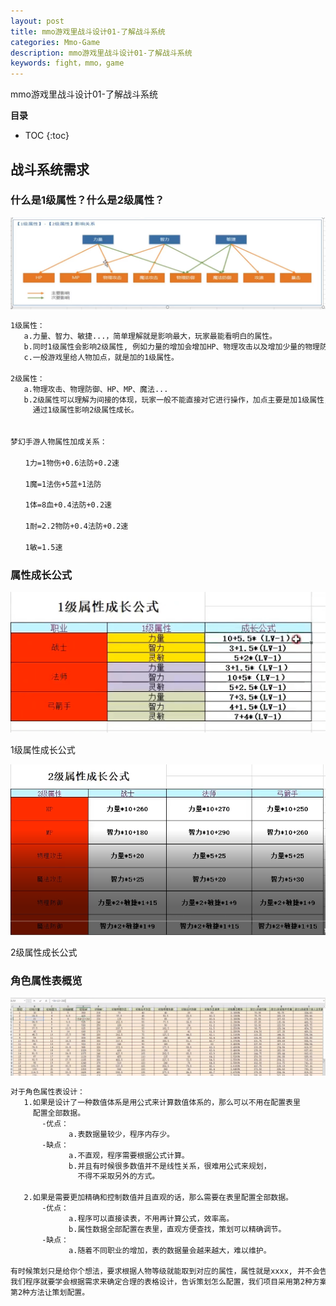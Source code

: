 ```yaml
---
layout: post
title: mmo游戏里战斗设计01-了解战斗系统
categories: Mmo-Game
description: mmo游戏里战斗设计01-了解战斗系统
keywords: fight，mmo，game
---
```


mmo游戏里战斗设计01-了解战斗系统

**目录**

* TOC
{:toc}

## 战斗系统需求

### 什么是1级属性？什么是2级属性？

![](/images/posts/mmo_game/skill_design/k1.png)

```sh
1级属性：
   a.力量、智力、敏捷...，简单理解就是影响最大，玩家最能看明白的属性。
   b.同时1级属性会影响2级属性, 例如力量的增加会增加HP、物理攻击以及增加少量的物理防御。
   c.一般游戏里给人物加点，就是加的1级属性。

2级属性：
   a.物理攻击、物理防御、HP、MP、魔法...
   b.2级属性可以理解为间接的体现，玩家一般不能直接对它进行操作，加点主要是加1级属性，
     通过1级属性影响2级属性成长。


梦幻手游人物属性加成关系：

　　1力=1物伤+0.6法防+0.2速

　　1魔=1法伤+5蓝+1法防

　　1体=8血+0.4法防+0.2速

　　1耐=2.2物防+0.4法防+0.2速

　　1敏=1.5速
```

### 属性成长公式

![](/images/posts/mmo_game/skill_design/k3.png)

1级属性成长公式

![](/images/posts/mmo_game/skill_design/k4.png)

2级属性成长公式

### 角色属性表概览

![](/images/posts/mmo_game/skill_design/k5.png)
    
```sh
对于角色属性表设计：
   1.如果是设计了一种数值体系是用公式来计算数值体系的，那么可以不用在配置表里
     配置全部数据。
       -优点：
             a.表数据量较少，程序内存少。
       -缺点：
             a.不直观，程序需要根据公式计算。
             b.并且有时候很多数值并不是线性关系，很难用公式来规划，
               不得不采取另外的方式。
     
   2.如果是需要更加精确和控制数值并且直观的话，那么需要在表里配置全部数据。
       -优点：
             a.程序可以直接读表，不用再计算公式，效率高。
             b.属性数据全部配置在表里，直观方便查找，策划可以精确调节。
       -缺点：
             a.随着不同职业的增加，表的数据量会越来越大，难以维护。

有时候策划只是给你个想法，要求根据人物等级就能取到对应的属性，属性就是xxxx, 并不会告诉你怎么设计表。
我们程序就要学会根据需求来确定合理的表格设计，告诉策划怎么配置，我们项目采用第2种方案，一般也是采用
第2种方法让策划配置。
```